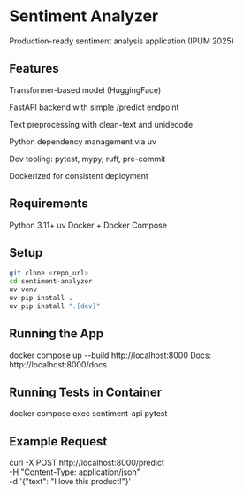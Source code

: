 # Sentiment Analyzer

Production-ready sentiment analysis application (IPUM 2025)

## Features

Transformer-based model (HuggingFace)

FastAPI backend with simple /predict endpoint

Text preprocessing with clean-text and unidecode

Python dependency management via uv

Dev tooling: pytest, mypy, ruff, pre-commit

Dockerized for consistent deployment

## Requirements

Python 3.11+
uv
Docker + Docker Compose

## Setup

```bash
git clone <repo_url>
cd sentiment-analyzer
uv venv
uv pip install .
uv pip install ".[dev]"
```

## Running the App
docker compose up --build
http://localhost:8000
Docs: http://localhost:8000/docs

## Running Tests in Container
docker compose exec sentiment-api pytest

## Example Request
curl -X POST http://localhost:8000/predict \
  -H "Content-Type: application/json" \
  -d '{"text": "I love this product!"}'
